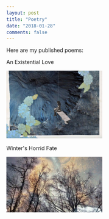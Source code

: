 ```yaml
---
layout: post
title: "Poetry"
date: "2018-01-28"
comments: false
---
```


Here are my published poems:

An Existential Love

<a href="https://graphitepublications.com/poetry-an-existential-love/">

<a href="https://graphitepublications.com/poetry-an-existential-love/"><img src="/images/love.jpg" alt="Poem Picture" style="width:50%; height:50%"></a>

Winter's Horrid Fate

<a href="https://graphitepublications.com/poetry-winters-horrid-fate/"><img src="/images/WinterFate.jpg" alt="Poem Picture" style="width:50%; height:50%"></a>
